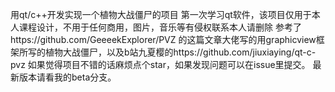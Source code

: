  用qt/c++开发实现一个植物大战僵尸的项目
 第一次学习qt软件，该项目仅用于本人课程设计，不用于任何商用，图片，音乐等有侵权联系本人请删除
 参考了https://github.com/GeeeekExplorer/PVZ 的这篇文章大佬写的用graphicview框架所写的植物大战僵尸，以及b站九夏樱的https://github.com/jiuxiaying/qt-c-pvz
 如果觉得项目不错的话麻烦点个star，如果发现问题可以在issue里提交。
最新版本请看我的beta分支。
